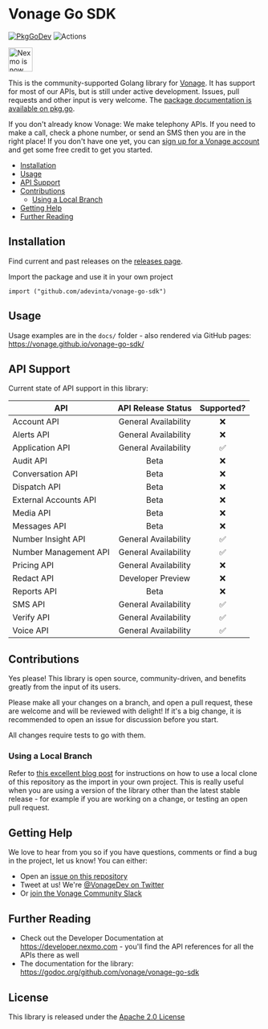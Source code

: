 # Vonage Go SDK

[![PkgGoDev](https://pkg.go.dev/badge/mod/github.com/vonage/vonage-go-sdk)](https://pkg.go.dev/mod/github.com/vonage/vonage-go-sdk)
![Actions](https://github.com/vonage/vonage-go-sdk/workflows/Vonage%20Go%20SDK/badge.svg)

<img src="https://developer.nexmo.com/assets/images/Vonage_Nexmo.svg" height="48px" alt="Nexmo is now known as Vonage" />

This is the community-supported Golang library for [Vonage](https://vonage.com). It has support for most of our APIs, but is still under active development. Issues, pull requests and other input is very welcome. The [package documentation is available on pkg.go](https://pkg.go.dev/mod/github.com/vonage/vonage-go-sdk).

If you don't already know Vonage: We make telephony APIs. If you need to make a call, check a phone number, or send an SMS then you are in the right place! If you don't have one yet, you can [sign up for a Vonage account](https://dashboard.nexmo.com/sign-up?utm_source=DEV_REL&utm_medium=github&utm_campaign=vonage-go) and get some free credit to get you started.

- [Installation](#installation)
- [Usage](#usage)
- [API Support](#api-support)
- [Contributions](#contributions)
  - [Using a Local Branch](#using-a-local-branch)
- [Getting Help](#getting-help)
- [Further Reading](#further-reading)

## Installation

Find current and past releases on the [releases page](https://github.com/vonage/vonage-go-sdk/releases).

Import the package and use it in your own project

```
import ("github.com/adevinta/vonage-go-sdk")
```

## Usage

Usage examples are in the `docs/` folder - also rendered via GitHub pages: <https://vonage.github.io/vonage-go-sdk/>

## API Support

Current state of API support in this library:

| API                   |  API Release Status  | Supported? |
| --------------------- | :------------------: | :--------: |
| Account API           | General Availability |     ❌     |
| Alerts API            | General Availability |     ❌     |
| Application API       | General Availability |     ✅     |
| Audit API             |         Beta         |     ❌     |
| Conversation API      |         Beta         |     ❌     |
| Dispatch API          |         Beta         |     ❌     |
| External Accounts API |         Beta         |     ❌     |
| Media API             |         Beta         |     ❌     |
| Messages API          |         Beta         |     ❌     |
| Number Insight API    | General Availability |     ✅     |
| Number Management API | General Availability |     ✅     |
| Pricing API           | General Availability |     ❌     |
| Redact API            |  Developer Preview   |     ❌     |
| Reports API           |         Beta         |     ❌     |
| SMS API               | General Availability |     ✅     |
| Verify API            | General Availability |     ✅     |
| Voice API             | General Availability |     ✅     |

## Contributions

Yes please! This library is open source, community-driven, and benefits greatly from the input of its users.

Please make all your changes on a branch, and open a pull request, these are welcome and will be reviewed with delight! If it's a big change, it is recommended to open an issue for discussion before you start.

All changes require tests to go with them.

### Using a Local Branch

Refer to [this excellent blog post](https://thewebivore.com/using-replace-in-go-mod-to-point-to-your-local-module/) for instructions on how to use a local clone of this repository as the import in your own project. This is really useful when you are using a version of the library other than the latest stable release - for example if you are working on a change, or testing an open pull request.

## Getting Help

We love to hear from you so if you have questions, comments or find a bug in the project, let us know! You can either:

- Open an [issue on this repository](https://github.com/Vonage/vonage-go-sdk/issues)
- Tweet at us! We're [@VonageDev on Twitter](https://twitter.com/VonageDev)
- Or [join the Vonage Community Slack](https://developer.nexmo.com/community/slack)

## Further Reading

- Check out the Developer Documentation at <https://developer.nexmo.com> - you'll find the API references for all the APIs there as well
- The documentation for the library: <https://godoc.org/github.com/vonage/vonage-go-sdk>

## License

This library is released under the [Apache 2.0 License][license]

[license]: LICENSE.txt

